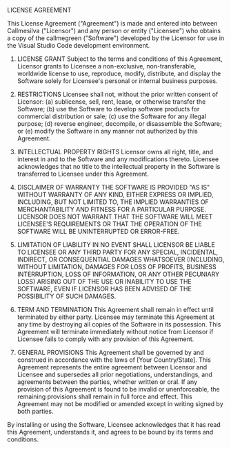 LICENSE AGREEMENT

This License Agreement ("Agreement") is made and entered into between Callmesilva ("Licensor") and any person or entity ("Licensee") who obtains a copy of the callmegreen ("Software") developed by the Licensor for use in the Visual Studio Code development environment.

1. LICENSE GRANT
Subject to the terms and conditions of this Agreement, Licensor grants to Licensee a non-exclusive, non-transferable, worldwide license to use, reproduce, modify, distribute, and display the Software solely for Licensee's personal or internal business purposes.

2. RESTRICTIONS
Licensee shall not, without the prior written consent of Licensor: (a) sublicense, sell, rent, lease, or otherwise transfer the Software; (b) use the Software to develop software products for commercial distribution or sale; (c) use the Software for any illegal purpose; (d) reverse engineer, decompile, or disassemble the Software; or (e) modify the Software in any manner not authorized by this Agreement.

3. INTELLECTUAL PROPERTY RIGHTS
Licensor owns all right, title, and interest in and to the Software and any modifications thereto. Licensee acknowledges that no title to the intellectual property in the Software is transferred to Licensee under this Agreement.

4. DISCLAIMER OF WARRANTY
THE SOFTWARE IS PROVIDED "AS IS" WITHOUT WARRANTY OF ANY KIND, EITHER EXPRESS OR IMPLIED, INCLUDING, BUT NOT LIMITED TO, THE IMPLIED WARRANTIES OF MERCHANTABILITY AND FITNESS FOR A PARTICULAR PURPOSE. LICENSOR DOES NOT WARRANT THAT THE SOFTWARE WILL MEET LICENSEE'S REQUIREMENTS OR THAT THE OPERATION OF THE SOFTWARE WILL BE UNINTERRUPTED OR ERROR-FREE.

5. LIMITATION OF LIABILITY
IN NO EVENT SHALL LICENSOR BE LIABLE TO LICENSEE OR ANY THIRD PARTY FOR ANY SPECIAL, INCIDENTAL, INDIRECT, OR CONSEQUENTIAL DAMAGES WHATSOEVER (INCLUDING, WITHOUT LIMITATION, DAMAGES FOR LOSS OF PROFITS, BUSINESS INTERRUPTION, LOSS OF INFORMATION, OR ANY OTHER PECUNIARY LOSS) ARISING OUT OF THE USE OR INABILITY TO USE THE SOFTWARE, EVEN IF LICENSOR HAS BEEN ADVISED OF THE POSSIBILITY OF SUCH DAMAGES.

6. TERM AND TERMINATION
This Agreement shall remain in effect until terminated by either party. Licensee may terminate this Agreement at any time by destroying all copies of the Software in its possession. This Agreement will terminate immediately without notice from Licensor if Licensee fails to comply with any provision of this Agreement.

7. GENERAL PROVISIONS
This Agreement shall be governed by and construed in accordance with the laws of [Your Country/State]. This Agreement represents the entire agreement between Licensor and Licensee and supersedes all prior negotiations, understandings, and agreements between the parties, whether written or oral. If any provision of this Agreement is found to be invalid or unenforceable, the remaining provisions shall remain in full force and effect. This Agreement may not be modified or amended except in writing signed by both parties. 

By installing or using the Software, Licensee acknowledges that it has read this Agreement, understands it, and agrees to be bound by its terms and conditions.